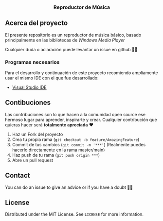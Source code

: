 <p align="center">
  <h3 align="center">Reproductor de Música </h3>
</p>

<!-- ABOUT THE PROJECT -->
## Acerca del proyecto

El presente repositorio es un reproductor de música básico, basado principalmente en las bibliotecas de *Windows Media Player*

Cualquier duda o aclaración puede levantar un issue en github ✌🏻


### Programas necesarios 

Para el desarrollo y continuación de este proyecto recomiendo ampliamente usar el mismo IDE con el que fue desarrollado:

-  [Visual Studio IDE](https://visualstudio.microsoft.com/vs/)



<!-- GETTING STARTED 
### Installation

1. Get a free API Key at [https://example.com](https://example.com)
2. Clone the repo
   ```sh
   git clone https://github.com/your_username_/Project-Name.git
   ```
3. Install NPM packages
   ```sh
   npm install
   ```
4. Enter your API in `config.js`
   ```JS
   const API_KEY = 'ENTER YOUR API'; 
  ``` 
--> 
  
## Contibuciones

Las contribuciones son lo que hacen a la comunidad open source ese hermoso lugar para aprender, inspirarte y crear. Cualquier contribución que quieras hacer será **totalmente apreciada** ❤️

1. Haz un Fork del proyecto
2. Crea tu propia rama (`git checkout -b feature/AmazingFeature`)
3. Commit de tus cambios (`git commit -m '***'`) (Realmente puedes hacerlo directamente en la rama master/main)
4. Haz push de tu rama (`git push origin ***`)  
5. Abre un pull request


## Contact
You can do an issue to give an advice or if you have a doubt ✌🏻

## License
Distributed under the MIT License. See `LICENSE` for more information.
